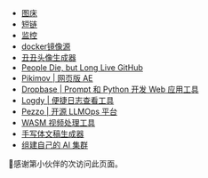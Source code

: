 - [图床](https://www.3mz.cloudns.ch)
- [短链](https://surl.witter.top)
- [监控](https://monit.witter.top)
- [docker镜像源](https://docker.3mz.cloudns.ch/)
- [丑丑头像生成器](https://txstc55.github.io/ugly-avatar)
- [People Die, but Long Live GitHub](https://laike9m.com/blog/people-die-but-long-live-github,122/)
- [Pikimov | 网页版 AE](https://pikimov.com/)
- [Dropbase | Prompt 和 Python 开发 Web 应用工具](https://github.com/DropbaseHQ/dropbase)
- [Logdy | 便捷日志查看工具](https://logdy.dev/)
- [Pezzo | 开源 LLMOps 平台](https://github.com/pezzolabs/pezzo)
- [WASM 视频处理工具](https://www.videozip.online/)
- [手写体文稿生成器](https://vtool.pro/handwriting/index.html)
- [组建自己的 AI 集群](https://github.com/exo-explore/exo)

<span id="busuanzi">:robot:感谢第<span></span>小伙伴的<span></span>次访问此页面。</span>
<!-- ##{"script":"<script>document.getElementById('user-content-busuanzi').id='busuanzi_container_site_uv';busuanzi=document.getElementById('busuanzi_container_site_uv');busuanzi.style.display='none';busuanzi.childNodes[1].id='busuanzi_value_site_uv';busuanzi.childNodes[3].id='busuanzi_value_site_pv';</script><script async src='//busuanzi.ibruce.info/busuanzi/2.3/busuanzi.pure.mini.js'></script>","style":"<style>#busuanzi_value_site_uv{color:red}#busuanzi_value_site_pv{color:red}</style>"}## -->